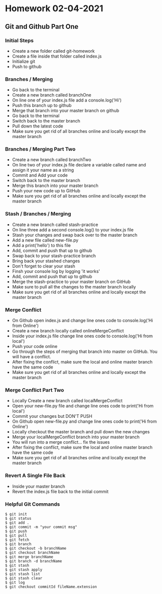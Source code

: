 # Homework 02-04-2021

## Git and Github Part One

### Initial Steps

- Create a new folder called git-homework
- Create a file inside that folder called index.js
- Initialize git
- Push to github

### Branches / Merging

- Go back to the terminal
- Create a new branch called branchOne
- On line one of your index.js file add a console.log('Hi')
- Push this branch up to github
- Merge that branch into your master branch on github
- Go back to the terminal
- Switch back to the master branch
- Pull down the latest code
- Make sure you get rid of all branches online and locally except the master branch

### Branches / Merging Part Two

- Create a new branch called branchTwo
- On line two of your index.js file declare a variable called name and assign it your name as a string
- Commit and Add your code
- Switch back to the master branch
- Merge this branch into your master branch
- Push your new code up to GitHub
- Make sure you get rid of all branches online and locally except the master branch

### Stash / Branches / Merging

- Create a new branch called stash-practice
- On line three add a second console.log() to your index.js file
- Stash your changes and swap back over to the master branch
- Add a new file called new-file.py
- Add a print('hello') to this file
- Add, commit and push that up to github
- Swap back to your stash-practice branch
- Bring back your stashed changes
- Don't forget to clear your stash
- Finsh your console log by logging 'it works'
- Add, commit and push that up to github
- Merge the stash-practice to your master branch on GitHub
- Make sure to pull all the changes to the master branch locally
- Make sure you get rid of all branches online and locally except the master branch

### Merge Conflict

- On Github open index.js and change line ones code to console.log('Hi from Online')
- Create a new branch locally called onlineMergeConflict
- Inside your index.js file change line ones code to console.log('Hi from local')
- Push your code online
- Go through the steps of merging that branch into master on GitHub. You will have a conflict.
- After fixing the conflict, make sure the local and online master branch have the same code
- Make sure you get rid of all branches online and locally except the master branch

### Merge Conflict Part Two

- Locally Create a new branch called localMergeConflict
- Open your new-file.py file and change line ones code to print('Hi from local')
- Commit your changes but DON'T PUSH
- On Github open new-file.py and change line ones code to print('Hi from Online')
- Locally checkout the master branch and pull down the new changes
- Merge your localMergeConflict branch into your master branch
- You will run into a merge conflict... fix the issues
- After fixing the conflict, make sure the local and online master branch have the same code
- Make sure you get rid of all branches online and locally except the master branch

### Revert A Single File Back

- Inside your master branch
- Revert the index.js file back to the initial commit

### Helpful Git Commands

```
$ git init
$ git status
$ git add .
$ git commit -m "your commit msg"
$ git push
$ git pull
$ git fetch
$ git branch
$ git checkout -b branchName
$ git checkout branchName
$ git merge branchName
$ git branch -d branchName
$ git stash
$ git stash apply
$ git stash list
$ git stash clear
$ git log
$ git checkout commitId fileName.extension
```
